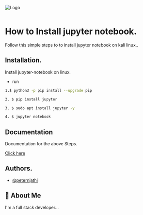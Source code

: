 
![Logo](https://chrome22.s3.us-west-2.amazonaws.com/nokyy.png)

```
```
#  How to Install jupyter notebook.
Follow this simple steps to to install jupyter notebook on kali linux..


## Installation.

Install jupyter-notebook on linux.
- run 
```bash
1.$ python3 -p pip install --upgrade pip
```
```bash
2. $ pip install jupyter
```

```bash
3. $ sudo apt install jupyter -y
 ```


```bash
4. $ jupyter notebook
 ```
## Documentation

 Documentation for the above Steps.

[Click here](https://jupyter.org/install)


## Authors.

- [@peternjathi](https://www.github.com/peternjathi)


## 🚀 About Me
I'm a full stack developer...
